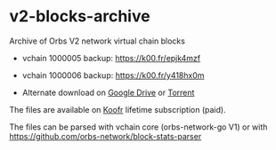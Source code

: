 # v2-blocks-archive
Archive of Orbs V2 network virtual chain blocks 

* vchain 1000005 backup: https://k00.fr/epjk4mzf

* vchain 1000006 backup: https://k00.fr/y418hx0m

* Alternate download on [Google Drive](https://drive.google.com/drive/u/2/folders/1nvoYwf195qmCJRagjNHMQMno4Y2295-P) or [Torrent](orbs-v1-backup.torrent)

The files are available on [Koofr](https://deals.venturebeat.com/sales/koofr-cloud-storage-plans-lifetime-subscription-1tb) lifetime subscription (paid).

The files can be parsed with vchain core (orbs-network-go V1) or with https://github.com/orbs-network/block-stats-parser
